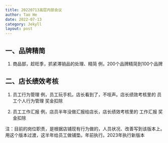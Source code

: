 ```yaml
---
title: 20220713高层内部会议
author: Tao He
date: 2022-07-13
category: Jekyll
layout: post
---
```


## 一、品牌精简

1. 商品部，趁旺季，抓紧滞销品的处理、精简
   例，200个品牌精简到100个品牌


## 二、店长绩效考核

1. 员工行为管理
   例，员工玩手机，店长看到了，不吱声。店长绩效考核里的 员工个人行为管理 奖金扣除
   
2. 员工工作汇报
   例，店员半年没做汇报给店长，店长绩效考核里的 工作汇报 奖金扣除

注：目前的岗位职责，是根据店铺现有行为做的，人员状况、改善写到该版本上。用这个版本过渡，这半年给员工做铺垫。年前执行。2023年执行新版本
